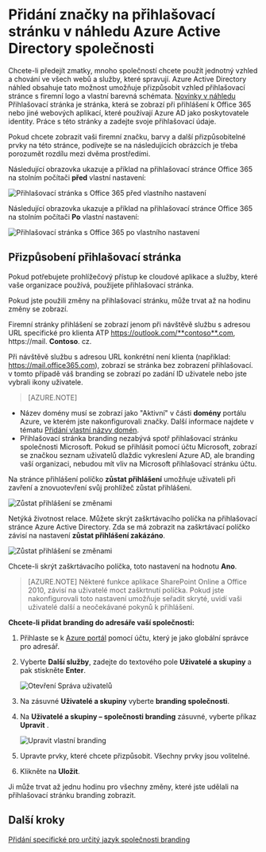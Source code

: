 <properties
pageTitle="Přizpůsobení stránky přihlášení v náhledu Azure Active Directory | Microsoft Azure"
description="Naučte se přidávat společnosti branding Azure přihlašovací stránka"
services="active-directory"
documentationCenter=""
authors="curtand"
manager="femila"
editor=""/>

<tags
ms.service="active-directory"
ms.workload="identity"
ms.tgt_pltfrm="na"
ms.devlang="na"
ms.topic="article"
ms.date="09/30/2016"
ms.author="curtand"/>

# <a name="add-company-branding-to-your-sign-in-page-in-the-azure-active-directory-preview"></a>Přidání značky na přihlašovací stránku v náhledu Azure Active Directory společnosti

Chcete-li předejít zmatky, mnoho společností chcete použít jednotný vzhled a chování ve všech webů a služby, které spravují. Azure Active Directory náhled obsahuje tato možnost umožňuje přizpůsobit vzhled přihlašovací stránce s firemní logo a vlastní barevná schémata. [Novinky v náhledu](active-directory-preview-explainer.md) Přihlašovací stránka je stránka, která se zobrazí při přihlášení k Office 365 nebo jiné webových aplikací, které používají Azure AD jako poskytovatele identity. Práce s této stránky a zadejte svoje přihlašovací údaje.

Pokud chcete zobrazit vaši firemní značku, barvy a další přizpůsobitelné prvky na této stránce, podívejte se na následujících obrázcích je třeba porozumět rozdílu mezi dvěma prostředími.

Následující obrazovka ukazuje a příklad na přihlašovací stránce Office 365 na stolním počítači **před** vlastní nastavení:

![Přihlašovací stránka s Office 365 před vlastního nastavení](./media/active-directory-branding-custom-signon-azure-portal/sign-in-page-before-customization.png)

Následující obrazovka ukazuje a příklad na přihlašovací stránce Office 365 na stolním počítači **Po** vlastní nastavení:

![Přihlašovací stránka s Office 365 po vlastního nastavení](./media/active-directory-branding-custom-signon-azure-portal/sign-in-page-after-customization.png)


## <a name="customizing-the-sign-in-page"></a>Přizpůsobení přihlašovací stránka

Pokud potřebujete prohlížečový přístup ke cloudové aplikace a služby, které vaše organizace používá, použijete přihlašovací stránka.

Pokud jste použili změny na přihlašovací stránku, může trvat až na hodinu změny se zobrazí.

Firemní stránky přihlášení se zobrazí jenom při návštěvě službu s adresou URL specifické pro klienta ATP https://outlook.com/**contoso**.com, https://mail. **Contoso**. cz.

Při návštěvě službu s adresou URL konkrétní není klienta (například: https://mail.office365.com), zobrazí se stránka bez zobrazení přihlašovací. v tomto případě váš branding se zobrazí po zadání ID uživatele nebo jste vybrali ikony uživatele.

> [AZURE.NOTE]
>
- Název domény musí se zobrazí jako "Aktivní" v části **domény** portálu Azure, ve kterém jste nakonfigurovali značky. Další informace najdete v tématu [Přidání vlastní názvy domén](active-directory-domains-add-azure-portal.md).
- Přihlašovací stránka branding nezabývá spotř přihlašovací stránku společnosti Microsoft. Pokud se přihlásit pomocí účtu Microsoft, zobrazí se značkou seznam uživatelů dlaždic vykreslení Azure AD, ale branding vaší organizaci, nebudou mít vliv na Microsoft přihlašovací stránku účtu.

Na stránce přihlášení políčko **zůstat přihlášení** umožňuje uživateli při zavření a znovuotevření svůj prohlížeč zůstat přihlášeni. 

   ![Zůstat přihlášení se změnami](./media/active-directory-branding-custom-signon-azure-portal/01.png)

Netýká životnost relace. Můžete skrýt zaškrtávacího políčka na přihlašovací stránce Azure Active Directory.
Zda se má zobrazit na zaškrtávací políčko závisí na nastavení **zůstat přihlášení zakázáno**.

   ![Zůstat přihlášení se změnami](./media/active-directory-branding-custom-signon-azure-portal/02.png)


Chcete-li skrýt zaškrtávacího políčka, toto nastavení na hodnotu **Ano**. 

> [AZURE.NOTE] Některé funkce aplikace SharePoint Online a Office 2010, závisí na uživatelé moct zaškrtnutí políčka. Pokud jste nakonfigurovali toto nastavení umožňuje seřadit skryté, uvidí vaši uživatelé další a neočekávané pokynů k přihlášení.




**Chcete-li přidat branding do adresáře vaší společnosti:**

1.  Přihlaste se k [Azure portál](https://portal.azure.com) pomocí účtu, který je jako globální správce pro adresář.

2.  Vyberte **Další služby**, zadejte do textového pole **Uživatelé a skupiny** a pak stiskněte **Enter**.

    ![Otevření Správa uživatelů](./media/active-directory-branding-custom-signon-azure-portal/user-management.png)

3. Na zásuvné **Uživatelé a skupiny** vyberte **branding společnosti**.

4. Na **Uživatelé a skupiny – společnosti branding** zásuvné, vyberte příkaz **Upravit** .

    ![Upravit vlastní branding](./media/active-directory-branding-custom-signon-azure-portal/edit-branding.png)

5. Upravte prvky, které chcete přizpůsobit. Všechny prvky jsou volitelné.

6. Klikněte na **Uložit**.

Ji může trvat až jednu hodinu pro všechny změny, které jste udělali na přihlašovací stránku branding zobrazit.

## <a name="next-steps"></a>Další kroky

[Přidání specifické pro určitý jazyk společnosti branding](active-directory-branding-localize-azure-portal.md)
